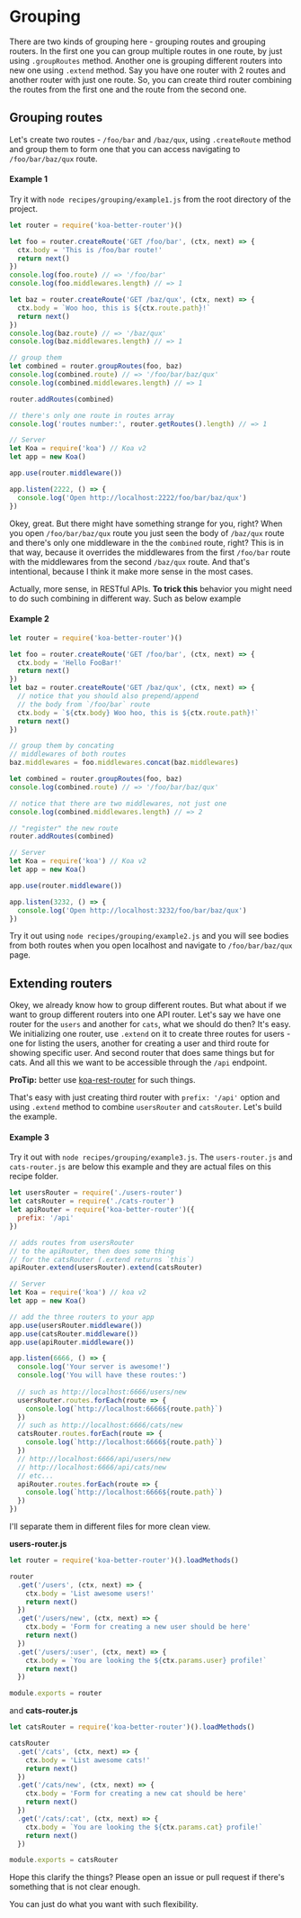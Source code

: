 # Grouping

There are two kinds of grouping here - grouping routes and grouping routers. In the first one you can group multiple routes in one route, by just using `.groupRoutes` method. Another one is grouping different routers into new one using `.extend` method. Say you have one router with 2 routes and another router with just one route. So, you can create third router combining the routes from the first one and the route from the second one.

## Grouping routes

Let's create two routes - `/foo/bar` and `/baz/qux`, using `.createRoute` method and group them to form one that you can access navigating to `/foo/bar/baz/qux` route.

#### Example 1

Try it with `node recipes/grouping/example1.js` from the root directory of the project.

```js
let router = require('koa-better-router')()

let foo = router.createRoute('GET /foo/bar', (ctx, next) => {
  ctx.body = 'This is /foo/bar route!'
  return next()
})
console.log(foo.route) // => '/foo/bar'
console.log(foo.middlewares.length) // => 1

let baz = router.createRoute('GET /baz/qux', (ctx, next) => {
  ctx.body = `Woo hoo, this is ${ctx.route.path}!`
  return next()
})
console.log(baz.route) // => '/baz/qux'
console.log(baz.middlewares.length) // => 1

// group them
let combined = router.groupRoutes(foo, baz)
console.log(combined.route) // => '/foo/bar/baz/qux'
console.log(combined.middlewares.length) // => 1

router.addRoutes(combined)

// there's only one route in routes array
console.log('routes number:', router.getRoutes().length) // => 1

// Server
let Koa = require('koa') // Koa v2
let app = new Koa()

app.use(router.middleware())

app.listen(2222, () => {
  console.log('Open http://localhost:2222/foo/bar/baz/qux')
})
```

Okey, great. But there might have something strange for you, right? When you open `/foo/bar/baz/qux` route you just seen the body of `/baz/qux` route and there's only one middleware in the the `combined` route, right? This is in that way, because it overrides the middlewares from the first `/foo/bar` route with the middlewares from the second `/baz/qux` route. And that's intentional, because I think it make more sense in the most cases.

Actually, more sense, in RESTful APIs. **To trick this** behavior you might need to do such combining in different way. Such as below example

#### Example 2

```js
let router = require('koa-better-router')()

let foo = router.createRoute('GET /foo/bar', (ctx, next) => {
  ctx.body = 'Hello FooBar!'
  return next()
})
let baz = router.createRoute('GET /baz/qux', (ctx, next) => {
  // notice that you should also prepend/append
  // the body from `/foo/bar` route
  ctx.body = `${ctx.body} Woo hoo, this is ${ctx.route.path}!`
  return next()
})

// group them by concating
// middlewares of both routes
baz.middlewares = foo.middlewares.concat(baz.middlewares)

let combined = router.groupRoutes(foo, baz)
console.log(combined.route) // => '/foo/bar/baz/qux'

// notice that there are two middlewares, not just one
console.log(combined.middlewares.length) // => 2

// "register" the new route
router.addRoutes(combined)

// Server
let Koa = require('koa') // Koa v2
let app = new Koa()

app.use(router.middleware())

app.listen(3232, () => {
  console.log('Open http://localhost:3232/foo/bar/baz/qux')
})
```

Try it out using `node recipes/grouping/example2.js` and you will see bodies from both routes when you open localhost and navigate to `/foo/bar/baz/qux` page. 

## Extending routers

Okey, we already know how to group different routes. But what about if we want to group different routers into one API router. Let's say we have one router for the `users` and another for `cats`, what we should do then? It's easy. We initializing one router, use `.extend` on it to create three routes for users - one for listing the users, another for creating a user and third route for showing specific user. And second router that does same things but for cats. And all this we want to be accessible through the `/api` endpoint.

**ProTip:** better use [koa-rest-router](http://ghub.io/koa-rest-router) for such things.

That's easy with just creating third router with `prefix: '/api'` option and using `.extend` method to combine `usersRouter` and `catsRouter`. Let's build the example.

#### Example 3

Try it out with `node recipes/grouping/example3.js`. The `users-router.js` and `cats-router.js` are below this example and they are actual files on this recipe folder.

```js
let usersRouter = require('./users-router')
let catsRouter = require('./cats-router')
let apiRouter = require('koa-better-router')({
  prefix: '/api'
})

// adds routes from usersRouter
// to the apiRouter, then does some thing
// for the catsRouter (.extend returns `this`)
apiRouter.extend(usersRouter).extend(catsRouter)

// Server
let Koa = require('koa') // koa v2
let app = new Koa()

// add the three routers to your app
app.use(usersRouter.middleware())
app.use(catsRouter.middleware())
app.use(apiRouter.middleware())

app.listen(6666, () => {
  console.log('Your server is awesome!')
  console.log('You will have these routes:')
  
  // such as http://localhost:6666/users/new
  usersRouter.routes.forEach(route => {
    console.log(`http://localhost:6666${route.path}`)
  })
  // such as http://localhost:6666/cats/new
  catsRouter.routes.forEach(route => {
    console.log(`http://localhost:6666${route.path}`)
  })
  // http://localhost:6666/api/users/new
  // http://localhost:6666/api/cats/new
  // etc...
  apiRouter.routes.forEach(route => {
    console.log(`http://localhost:6666${route.path}`)
  })
})
```

I'll separate them in different files for more clean view.

**users-router.js**

```js
let router = require('koa-better-router')().loadMethods()

router
  .get('/users', (ctx, next) => {
  	ctx.body = 'List awesome users!'
  	return next()
  })
  .get('/users/new', (ctx, next) => {
    ctx.body = 'Form for creating a new user should be here'
    return next()
  })
  .get('/users/:user', (ctx, next) => {
    ctx.body = `You are looking the ${ctx.params.user} profile!`
    return next()
  })

module.exports = router
```

and **cats-router.js**

```js
let catsRouter = require('koa-better-router')().loadMethods()

catsRouter
  .get('/cats', (ctx, next) => {
  	ctx.body = 'List awesome cats!'
  	return next()
  })
  .get('/cats/new', (ctx, next) => {
    ctx.body = 'Form for creating a new cat should be here'
    return next()
  })
  .get('/cats/:cat', (ctx, next) => {
    ctx.body = `You are looking the ${ctx.params.cat} profile!`
    return next()
  })

module.exports = catsRouter
```

Hope this clarify the things? Please open an issue or pull request if there's something that is not clear enough.

You can just do what you want with such flexibility.
